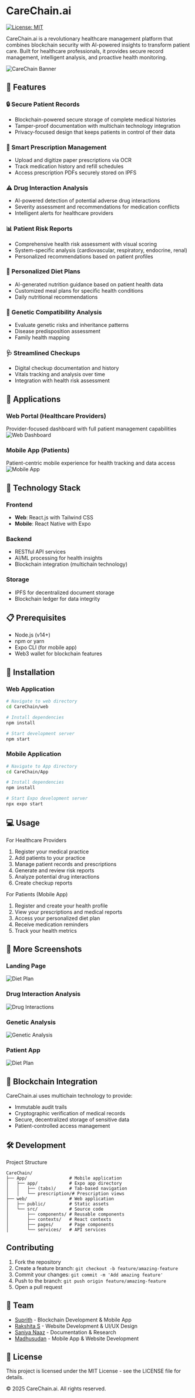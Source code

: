# CareChain.ai

[![License: MIT](https://img.shields.io/badge/License-MIT-blue.svg)](https://opensource.org/licenses/MIT)

CareChain.ai is a revolutionary healthcare management platform that combines blockchain security with AI-powered insights to transform patient care. Built for healthcare professionals, it provides secure record management, intelligent analysis, and proactive health monitoring.

![CareChain Banner](screenshots/4.jpg)

## 🌟 Features

### 🔒 Secure Patient Records
- Blockchain-powered secure storage of complete medical histories
- Tamper-proof documentation with multichain technology integration
- Privacy-focused design that keeps patients in control of their data

### 💊 Smart Prescription Management
- Upload and digitize paper prescriptions via OCR
- Track medication history and refill schedules
- Access prescription PDFs securely stored on IPFS

### ⚠️ Drug Interaction Analysis
- AI-powered detection of potential adverse drug interactions
- Severity assessment and recommendations for medication conflicts
- Intelligent alerts for healthcare providers

### 📊 Patient Risk Reports
- Comprehensive health risk assessment with visual scoring
- System-specific analysis (cardiovascular, respiratory, endocrine, renal)
- Personalized recommendations based on patient profiles

### 🍎 Personalized Diet Plans
- AI-generated nutrition guidance based on patient health data
- Customized meal plans for specific health conditions
- Daily nutritional recommendations

### 🧬 Genetic Compatibility Analysis
- Evaluate genetic risks and inheritance patterns
- Disease predisposition assessment
- Family health mapping

### 🩺 Streamlined Checkups
- Digital checkup documentation and history
- Vitals tracking and analysis over time
- Integration with health risk assessment

## 📱 Applications

### Web Portal (Healthcare Providers)
Provider-focused dashboard with full patient management capabilities
![Web Dashboard](screenshots/3.jpg)

### Mobile App (Patients)
Patient-centric mobile experience for health tracking and data access
![Mobile App](screenshots/6.jpg)

## 🔧 Technology Stack

### Frontend
- **Web**: React.js with Tailwind CSS
- **Mobile**: React Native with Expo

### Backend
- RESTful API services
- AI/ML processing for health insights
- Blockchain integration (multichain technology)

### Storage
- IPFS for decentralized document storage
- Blockchain ledger for data integrity

## 📋 Prerequisites

- Node.js (v14+)
- npm or yarn
- Expo CLI (for mobile app)
- Web3 wallet for blockchain features

## 🚀 Installation

### Web Application

```bash
# Navigate to web directory
cd CareChain/web

# Install dependencies
npm install

# Start development server
npm start
```

### Mobile Application
```bash
# Navigate to App directory
cd CareChain/App

# Install dependencies
npm install

# Start Expo development server
npx expo start
```

## 💻 Usage
For Healthcare Providers
1. Register your medical practice
2. Add patients to your practice
3. Manage patient records and prescriptions
4. Generate and review risk reports
5. Analyze potential drug interactions
6. Create checkup reports

For Patients (Mobile App)
1. Register and create your health profile
2. View your prescriptions and medical reports
3. Access your personalized diet plan
4. Receive medication reminders
5. Track your health metrics

## 📸 More Screenshots

### Landing Page
![Diet Plan](screenshots/3.jpg)

### Drug Interaction Analysis
![Drug Interactions](screenshots/1.jpg)

### Genetic Analysis
![Genetic Analysis](screenshots/2.jpg)

### Patient App
![Diet Plan](screenshots/6.jpg)

## 🔗 Blockchain Integration
CareChain.ai uses multichain technology to provide:
- Immutable audit trails
- Cryptographic verification of medical records
- Secure, decentralized storage of sensitive data
- Patient-controlled access management

## 🛠️ Development
Project Structure

```
CareChain/
├── App/                # Mobile application
│   ├── app/            # Expo app directory
│   │   ├── (tabs)/     # Tab-based navigation
│   │   └── prescription/# Prescription views
├── web/                # Web application
│   ├── public/         # Static assets
│   └── src/            # Source code
│       ├── components/ # Reusable components
│       ├── contexts/   # React contexts
│       ├── pages/      # Page components
│       └── services/   # API services
```

## Contributing
1. Fork the repository
2. Create a feature branch: ```git checkout -b feature/amazing-feature```
3. Commit your changes: ```git commit -m 'Add amazing feature'```
4. Push to the branch: ```git push origin feature/amazing-feature```
5. Open a pull request

## 👥 Team
- [Suprith](https://github.com/Suprith-44) - Blockchain Development & Mobile App
- [Rakshita S](https://github.com/Rakshitha-21) - Website Development & UI/UX Design
- [Saniya Naaz](https://github.com/Saniyanaaz11) - Documentation & Research
- [Madhusudan](https://github.com/keikurono7) - Mobile App & Website Development

## 📄 License
This project is licensed under the MIT License - see the LICENSE file for details.

© 2025 CareChain.ai. All rights reserved.